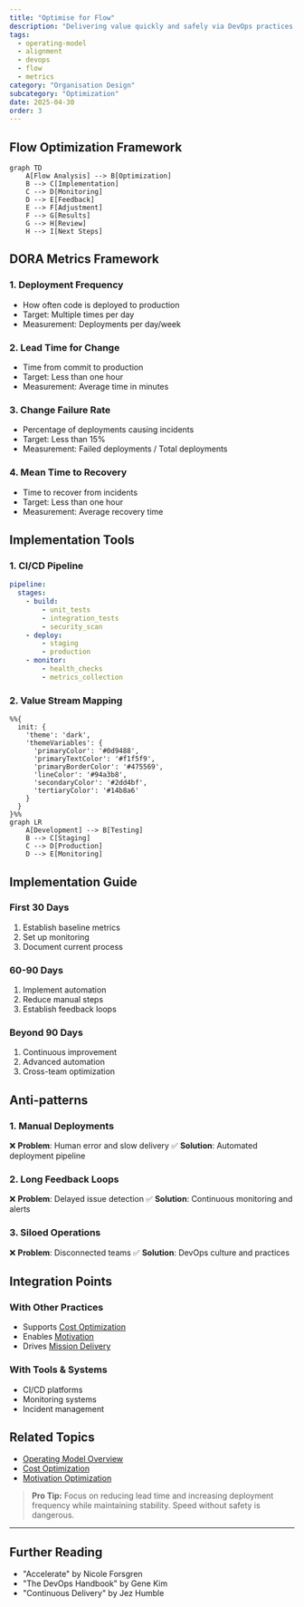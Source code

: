 ```yaml
---
title: "Optimise for Flow"
description: "Delivering value quickly and safely via DevOps practices."
tags:
  - operating-model
  - alignment
  - devops
  - flow
  - metrics
category: "Organisation Design"
subcategory: "Optimization"
date: 2025-04-30
order: 3
---
```


## Flow Optimization Framework

```mermaid
graph TD
    A[Flow Analysis] --> B[Optimization]
    B --> C[Implementation]
    C --> D[Monitoring]
    D --> E[Feedback]
    E --> F[Adjustment]
    F --> G[Results]
    G --> H[Review]
    H --> I[Next Steps]
```

## DORA Metrics Framework

### 1. Deployment Frequency
- How often code is deployed to production
- Target: Multiple times per day
- Measurement: Deployments per day/week

### 2. Lead Time for Change
- Time from commit to production
- Target: Less than one hour
- Measurement: Average time in minutes

### 3. Change Failure Rate
- Percentage of deployments causing incidents
- Target: Less than 15%
- Measurement: Failed deployments / Total deployments

### 4. Mean Time to Recovery
- Time to recover from incidents
- Target: Less than one hour
- Measurement: Average recovery time

## Implementation Tools

### 1. CI/CD Pipeline
```yaml
pipeline:
  stages:
    - build:
        - unit_tests
        - integration_tests
        - security_scan
    - deploy:
        - staging
        - production
    - monitor:
        - health_checks
        - metrics_collection
```

### 2. Value Stream Mapping
```mermaid
%%{
  init: {
    'theme': 'dark',
    'themeVariables': {
      'primaryColor': '#0d9488',
      'primaryTextColor': '#f1f5f9',
      'primaryBorderColor': '#475569',
      'lineColor': '#94a3b8',
      'secondaryColor': '#2dd4bf',
      'tertiaryColor': '#14b8a6'
    }
  }
}%%
graph LR
    A[Development] --> B[Testing]
    B --> C[Staging]
    C --> D[Production]
    D --> E[Monitoring]

```

## Implementation Guide

### First 30 Days
1. Establish baseline metrics
2. Set up monitoring
3. Document current process

### 60-90 Days
1. Implement automation
2. Reduce manual steps
3. Establish feedback loops

### Beyond 90 Days
1. Continuous improvement
2. Advanced automation
3. Cross-team optimization

## Anti-patterns

### 1. Manual Deployments
❌ **Problem**: Human error and slow delivery
✅ **Solution**: Automated deployment pipeline

### 2. Long Feedback Loops
❌ **Problem**: Delayed issue detection
✅ **Solution**: Continuous monitoring and alerts

### 3. Siloed Operations
❌ **Problem**: Disconnected teams
✅ **Solution**: DevOps culture and practices

## Integration Points

### With Other Practices
- Supports [Cost Optimization](optimise-cost)
- Enables [Motivation](optimise-motivation)
- Drives [Mission Delivery](../advanced/mission-objectives)

### With Tools & Systems
- CI/CD platforms
- Monitoring systems
- Incident management

## Related Topics
- [Operating Model Overview](../operating-model-framework)
- [Cost Optimization](optimise-cost)
- [Motivation Optimization](optimise-motivation)

> **Pro Tip:** Focus on reducing lead time and increasing deployment frequency while maintaining stability. Speed without safety is dangerous.

---

## Further Reading
- "Accelerate" by Nicole Forsgren
- "The DevOps Handbook" by Gene Kim
- "Continuous Delivery" by Jez Humble
